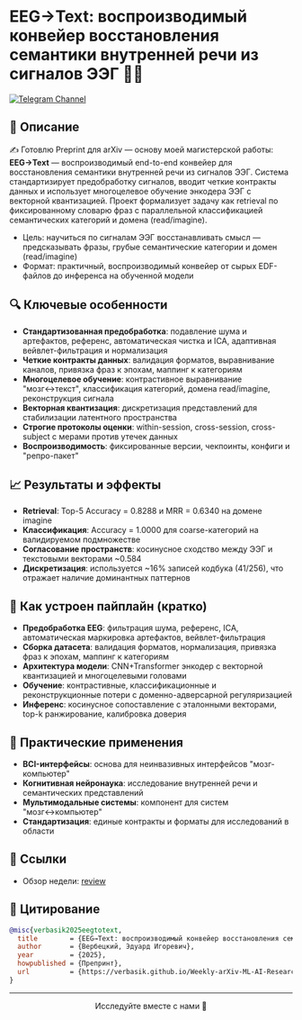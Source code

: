 # EEG→Text: воспроизводимый конвейер восстановления семантики внутренней речи из сигналов ЭЭГ 🧠📝

[![Telegram Channel](https://img.shields.io/badge/Telegram-TheWeeklyBrief-blue)](https://t.me/TheWeeklyBrief)

## 📝 Описание

✍️ Готовлю Preprint для arXiv — основу моей магистерской работы: **EEG→Text** — воспроизводимый end-to-end конвейер для восстановления семантики внутренней речи из сигналов ЭЭГ. Система стандартизирует предобработку сигналов, вводит четкие контракты данных и использует многоцелевое обучение энкодера ЭЭГ с векторной квантизацией. Проект формализует задачу как retrieval по фиксированному словарю фраз с параллельной классификацией семантических категорий и домена (read/imagine).

- Цель: научиться по сигналам ЭЭГ восстанавливать смысл — предсказывать фразы, грубые семантические категории и домен (read/imagine)
- Формат: практичный, воспроизводимый конвейер от сырых EDF-файлов до инференса на обученной модели

## 🔍 Ключевые особенности

- **Стандартизованная предобработка**: подавление шума и артефактов, референс, автоматическая чистка и ICA, адаптивная вейвлет-фильтрация и нормализация
- **Четкие контракты данных**: валидация форматов, выравнивание каналов, привязка фраз к эпохам, маппинг к категориям
- **Многоцелевое обучение**: контрастивное выравнивание "мозг↔текст", классификация категорий, домена read/imagine, реконструкция сигнала
- **Векторная квантизация**: дискретизация представлений для стабилизации латентного пространства
- **Строгие протоколы оценки**: within-session, cross-session, cross-subject с мерами против утечек данных
- **Воспроизводимость**: фиксированные версии, чекпоинты, конфиги и "репро-пакет"

## 📈 Результаты и эффекты

- **Retrieval**: Top-5 Accuracy = 0.8288 и MRR = 0.6340 на домене imagine
- **Классификация**: Accuracy = 1.0000 для coarse-категорий на валидируемом подмножестве
- **Согласование пространств**: косинусное сходство между ЭЭГ и текстовыми векторами ~0.584
- **Дискретизация**: используется ~16% записей кодбука (41/256), что отражает наличие доминантных паттернов

## 🧠 Как устроен пайплайн (кратко)

- **Предобработка EEG**: фильтрация шума, референс, ICA, автоматическая маркировка артефактов, вейвлет-фильтрация
- **Сборка датасета**: валидация форматов, нормализация, привязка фраз к эпохам, маппинг к категориям
- **Архитектура модели**: CNN+Transformer энкодер с векторной квантизацией и многоцелевыми головами
- **Обучение**: контрастивные, классификационные и реконструкционные потери с доменно-адверсарной регуляризацией
- **Инференс**: косинусное сопоставление с эталонными векторами, top-k ранжирование, калибровка доверия

## 🌟 Практические применения

- **BCI-интерфейсы**: основа для неинвазивных интерфейсов "мозг-компьютер"
- **Когнитивная нейронаука**: исследование внутренней речи и семантических представлений
- **Мультимодальные системы**: компонент для систем "мозг↔компьютер"
- **Стандартизация**: единые контракты и форматы для исследований в области

## 🔗 Ссылки

- Обзор недели: [review](https://verbasik.github.io/Weekly-arXiv-ML-AI-Research-Review/#2025/week-38)

## 📜 Цитирование

```bibtex
@misc{verbasik2025eegtotext,
  title        = {EEG→Text: воспроизводимый конвейер восстановления семантики внутренней речи из сигналов ЭЭГ},
  author       = {Вербецкий, Эдуард Игоревич},
  year         = {2025},
  howpublished = {Препринт},
  url          = {https://verbasik.github.io/Weekly-arXiv-ML-AI-Research-Review/#2025/week-38}
}
```

---

<p align="center">Исследуйте вместе с нами 🚀</p>
